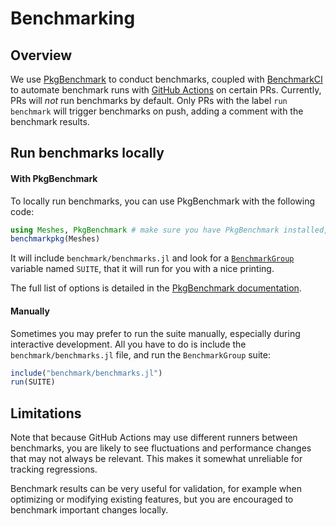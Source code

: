 # Benchmarking

## Overview

We use [PkgBenchmark](https://github.com/JuliaCI/PkgBenchmark.jl) to conduct benchmarks, coupled with [BenchmarkCI](https://github.com/tkf/BenchmarkCI.jl) to automate benchmark runs with [GitHub Actions](https://github.com/features/actions) on certain PRs. Currently, PRs will _not_ run benchmarks by default. Only PRs with the label `run benchmark` will trigger benchmarks on push, adding a comment with the benchmark results.

## Run benchmarks locally

#### With PkgBenchmark

To locally run benchmarks, you can use PkgBenchmark with the following code:

```julia
using Meshes, PkgBenchmark # make sure you have PkgBenchmark installed, e.g. globally
benchmarkpkg(Meshes)
```

It will include `benchmark/benchmarks.jl` and look for a [`BenchmarkGroup`](https://github.com/JuliaCI/BenchmarkTools.jl/blob/master/doc/manual.md#the-benchmarkgroup-type) variable named `SUITE`, that it will run for you with a nice printing.

The full list of options is detailed in the [PkgBenchmark documentation](https://juliaci.github.io/PkgBenchmark.jl/stable/run_benchmarks/#PkgBenchmark.benchmarkpkg).

#### Manually

Sometimes you may prefer to run the suite manually, especially during interactive development. All you have to do is include the `benchmark/benchmarks.jl` file, and run the `BenchmarkGroup` suite:

```julia
include("benchmark/benchmarks.jl")
run(SUITE)
```

## Limitations

Note that because GitHub Actions may use different runners between benchmarks, you are likely to see fluctuations and performance changes that may not always be relevant. This makes it somewhat unreliable for tracking regressions.

Benchmark results can be very useful for validation, for example when optimizing or modifying existing features, but you are encouraged to benchmark important changes locally.
